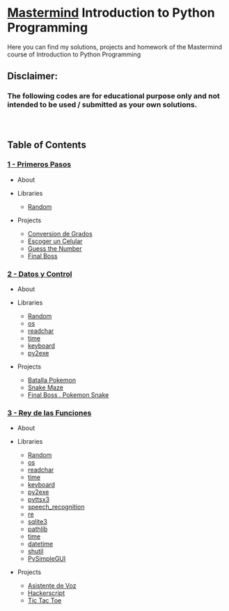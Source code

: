 # [Mastermind](https://mastermind.ac/) Introduction to Python Programming

Here you can find my solutions, projects and homework of the Mastermind course of Introduction to Python Programming

## Disclaimer:

### The following codes are for educational purpose only and not intended to be used / submitted as your own solutions.
### 

<br/>

## Table of Contents
### [1 - Primeros Pasos](/1.%20Primeros%20Pasos/)
- About



- Libraries
    - [Random](https://docs.python.org/3/library/random.html)

- Projects

    - [Conversion de Grados](/1.%20Primeros%20Pasos/conversionDeGrados.py)
    - [Escoger un Celular](/1.%20Primeros%20Pasos/escogerCelular.py)
    - [Guess the Number](/1.%20Primeros%20Pasos/JuegoAdivinarUnNumero.py)
    - [Final Boss](/1.%20Primeros%20Pasos/FinalBoss_JuegoMazmorra.py)


### [2 - Datos y Control](/2.%20Datos%20y%20Control/)
- About



- Libraries
    - [Random](https://docs.python.org/3/library/random.html)
    - [os](https://docs.python.org/3/library/os.html)
    - [readchar](https://pypi.org/project/readchar/)
    - [time](https://docs.python.org/3/library/time.html)
    - [keyboard](https://pypi.org/project/keyboard/)
    - [py2exe](https://pypi.org/project/py2exe/)



- Projects
    - [Batalla Pokemon](/2.%20Datos%20y%20Control/BatallaPokemon.py)
    - [Snake Maze](/2.%20Datos%20y%20Control/Snake_Maze.py)
    - [Final Boss . Pokemon Snake](/2.%20Datos%20y%20Control/FinalBoss_PokemonSnake.py)


### [3 - Rey de las Funciones](/3.%20Rey%20de%20las%20Funciones/)
- About



- Libraries
    - [Random](https://docs.python.org/3/library/random.html)
    - [os](https://docs.python.org/3/library/os.html)
    - [readchar](https://pypi.org/project/readchar/)
    - [time](https://docs.python.org/3/library/time.html)
    - [keyboard](https://pypi.org/project/keyboard/)
    - [py2exe](https://pypi.org/project/py2exe/)
    - [pyttsx3](https://pypi.org/project/pyttsx3/)
    - [speech_recognition](https://pypi.org/project/SpeechRecognition/)
    - [re](https://docs.python.org/3/library/re.html)
    - [sqlite3](https://docs.python.org/3/library/sqlite3.html)
    - [pathlib](https://docs.python.org/3/library/pathlib.html)
    - [time](https://docs.python.org/3/library/time.html)
    - [datetime](https://docs.python.org/3/library/datetime.html)
    - [shutil](https://docs.python.org/3/library/shutil.html)
    - [PySimpleGUI](https://pypi.org/project/PySimpleGUI/)



- Projects
    - [Asistente de Voz](/3.%20Rey%20de%20las%20Funciones/Asistente_de_Voz.py)
    - [Hackerscript](/3.%20Rey%20de%20las%20Funciones/Hackersript.py)
    - [Tic Tac Toe](/3.%20Rey%20de%20las%20Funciones/Tic_Tac_Toe.py)